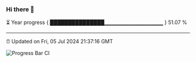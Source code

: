 ### Hi there 👋

⏳ Year progress { ███████████████▁▁▁▁▁▁▁▁▁▁▁▁▁▁▁ } 51.07 %

---

⏰ Updated on Fri, 05 Jul 2024 21:37:16 GMT

![Progress Bar CI](https://github.com/IshwaranRudhara/GIT-ACTION/workflows/Progress%20Bar%20CI/badge.svg)
